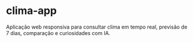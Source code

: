 # clima-app
Aplicação web responsiva para consultar clima em tempo real, previsão de 7 dias, comparação e curiosidades com IA.

